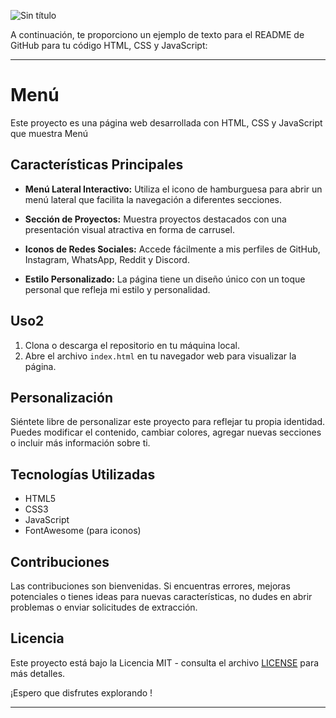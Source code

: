 ![Sin título](https://github.com/RonaldRodriguez23/Responsive-Menu/assets/120991795/3211c0f0-44c8-475c-9853-084eb546b606)

A continuación, te proporciono un ejemplo de texto para el README de GitHub para tu código HTML, CSS y JavaScript:

---

# Menú 

 Este proyecto es una página web desarrollada con HTML, CSS y JavaScript que muestra Menú

## Características Principales

- **Menú Lateral Interactivo:** Utiliza el icono de hamburguesa para abrir un menú lateral que facilita la navegación a diferentes secciones.

- **Sección de Proyectos:** Muestra proyectos destacados con una presentación visual atractiva en forma de carrusel.

- **Iconos de Redes Sociales:** Accede fácilmente a mis perfiles de GitHub, Instagram, WhatsApp, Reddit y Discord.

- **Estilo Personalizado:** La página tiene un diseño único con un toque personal que refleja mi estilo y personalidad.

## Uso2

1. Clona o descarga el repositorio en tu máquina local.
2. Abre el archivo `index.html` en tu navegador web para visualizar la página.

## Personalización

Siéntete libre de personalizar este proyecto para reflejar tu propia identidad. Puedes modificar el contenido, cambiar colores, agregar nuevas secciones o incluir más información sobre ti.

## Tecnologías Utilizadas

- HTML5
- CSS3
- JavaScript
- FontAwesome (para iconos)

## Contribuciones

Las contribuciones son bienvenidas. Si encuentras errores, mejoras potenciales o tienes ideas para nuevas características, no dudes en abrir problemas o enviar solicitudes de extracción.

## Licencia

Este proyecto está bajo la Licencia MIT - consulta el archivo [LICENSE](LICENSE) para más detalles.

¡Espero que disfrutes explorando !

---

